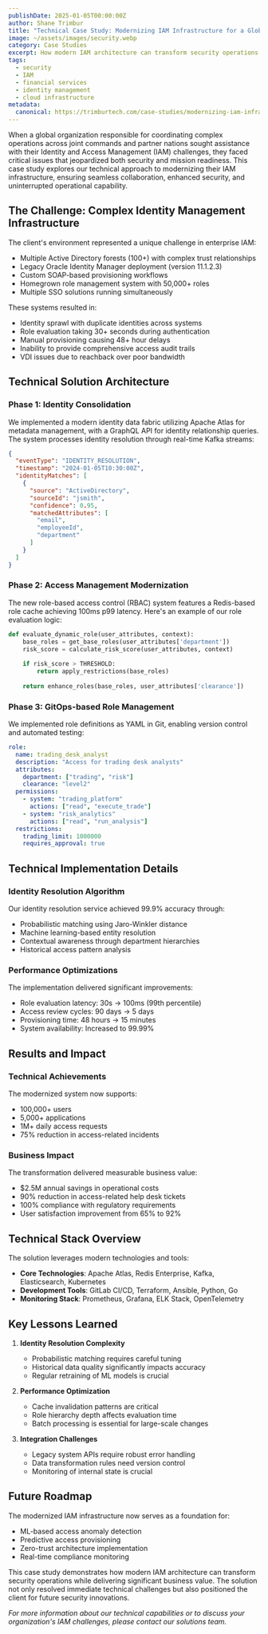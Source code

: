 ```yaml
---
publishDate: 2025-01-05T00:00:00Z
author: Shane Trimbur
title: "Technical Case Study: Modernizing IAM Infrastructure for a Global Defense and Coordination Network"
image: ~/assets/images/security.webp
category: Case Studies
excerpt: How modern IAM architecture can transform security operations while delivering significant business value.
tags:
  - security
  - IAM
  - financial services
  - identity management
  - cloud infrastructure
metadata:
  canonical: https://trimburtech.com/case-studies/modernizing-iam-infrastructure
---
```


When a global organization responsible for coordinating complex operations across joint commands and partner nations sought assistance with their Identity and Access Management (IAM) challenges, they faced critical issues that jeopardized both security and mission readiness. This case study explores our technical approach to modernizing their IAM infrastructure, ensuring seamless collaboration, enhanced security, and uninterrupted operational capability.

## The Challenge: Complex Identity Management Infrastructure

The client's environment represented a unique challenge in enterprise IAM:

- Multiple Active Directory forests (100+) with complex trust relationships
- Legacy Oracle Identity Manager deployment (version 11.1.2.3)
- Custom SOAP-based provisioning workflows
- Homegrown role management system with 50,000+ roles
- Multiple SSO solutions running simultaneously

These systems resulted in:

- Identity sprawl with duplicate identities across systems
- Role evaluation taking 30+ seconds during authentication
- Manual provisioning causing 48+ hour delays
- Inability to provide comprehensive access audit trails
- VDI issues due to reachback over poor bandwidth

## Technical Solution Architecture

### Phase 1: Identity Consolidation

We implemented a modern identity data fabric utilizing Apache Atlas for metadata management, with a GraphQL API for identity relationship queries. The system processes identity resolution through real-time Kafka streams:

```json
{
  "eventType": "IDENTITY_RESOLUTION",
  "timestamp": "2024-01-05T10:30:00Z",
  "identityMatches": [
    {
      "source": "ActiveDirectory",
      "sourceId": "jsmith",
      "confidence": 0.95,
      "matchedAttributes": [
        "email",
        "employeeId",
        "department"
      ]
    }
  ]
}
```

### Phase 2: Access Management Modernization

The new role-based access control (RBAC) system features a Redis-based role cache achieving 100ms p99 latency. Here's an example of our role evaluation logic:

```python
def evaluate_dynamic_role(user_attributes, context):
    base_roles = get_base_roles(user_attributes['department'])
    risk_score = calculate_risk_score(user_attributes, context)
    
    if risk_score > THRESHOLD:
        return apply_restrictions(base_roles)
    
    return enhance_roles(base_roles, user_attributes['clearance'])
```

### Phase 3: GitOps-based Role Management

We implemented role definitions as YAML in Git, enabling version control and automated testing:

```yaml
role:
  name: trading_desk_analyst
  description: "Access for trading desk analysts"
  attributes:
    department: ["trading", "risk"]
    clearance: "level2"
  permissions:
    - system: "trading_platform"
      actions: ["read", "execute_trade"]
    - system: "risk_analytics"
      actions: ["read", "run_analysis"]
  restrictions:
    trading_limit: 1000000
    requires_approval: true
```

## Technical Implementation Details

### Identity Resolution Algorithm

Our identity resolution service achieved 99.9% accuracy through:

- Probabilistic matching using Jaro-Winkler distance
- Machine learning-based entity resolution
- Contextual awareness through department hierarchies
- Historical access pattern analysis

### Performance Optimizations

The implementation delivered significant improvements:

- Role evaluation latency: 30s → 100ms (99th percentile)
- Access review cycles: 90 days → 5 days
- Provisioning time: 48 hours → 15 minutes
- System availability: Increased to 99.99%

## Results and Impact

### Technical Achievements

The modernized system now supports:

- 100,000+ users
- 5,000+ applications
- 1M+ daily access requests
- 75% reduction in access-related incidents

### Business Impact

The transformation delivered measurable business value:

- $2.5M annual savings in operational costs
- 90% reduction in access-related help desk tickets
- 100% compliance with regulatory requirements
- User satisfaction improvement from 65% to 92%

## Technical Stack Overview

The solution leverages modern technologies and tools:

- **Core Technologies**: Apache Atlas, Redis Enterprise, Kafka, Elasticsearch, Kubernetes
- **Development Tools**: GitLab CI/CD, Terraform, Ansible, Python, Go
- **Monitoring Stack**: Prometheus, Grafana, ELK Stack, OpenTelemetry

## Key Lessons Learned

1. **Identity Resolution Complexity**
   - Probabilistic matching requires careful tuning
   - Historical data quality significantly impacts accuracy
   - Regular retraining of ML models is crucial

2. **Performance Optimization**
   - Cache invalidation patterns are critical
   - Role hierarchy depth affects evaluation time
   - Batch processing is essential for large-scale changes

3. **Integration Challenges**
   - Legacy system APIs require robust error handling
   - Data transformation rules need version control
   - Monitoring of internal state is crucial

## Future Roadmap

The modernized IAM infrastructure now serves as a foundation for:

- ML-based access anomaly detection
- Predictive access provisioning
- Zero-trust architecture implementation
- Real-time compliance monitoring

This case study demonstrates how modern IAM architecture can transform security operations while delivering significant business value. The solution not only resolved immediate technical challenges but also positioned the client for future security innovations.

*For more information about our technical capabilities or to discuss your organization's IAM challenges, please contact our solutions team.*